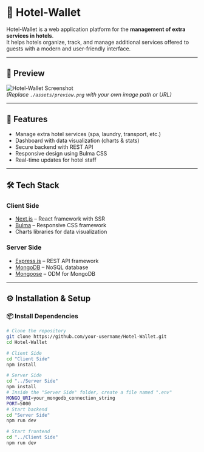 # 🏨 Hotel-Wallet

Hotel-Wallet is a web application platform for the **management of extra services in hotels**.  
It helps hotels organize, track, and manage additional services offered to guests with a modern and user-friendly interface.

---

## 📸 Preview

![Hotel-Wallet Screenshot](./assets/preview.png)  
*(Replace `./assets/preview.png` with your own image path or URL)*

---

## 🚀 Features

- Manage extra hotel services (spa, laundry, transport, etc.)
- Dashboard with data visualization (charts & stats)
- Secure backend with REST API
- Responsive design using Bulma CSS
- Real-time updates for hotel staff

---

## 🛠️ Tech Stack

### Client Side
- [Next.js](https://nextjs.org/) – React framework with SSR
- [Bulma](https://bulma.io/) – Responsive CSS framework
- Charts libraries for data visualization

### Server Side
- [Express.js](https://expressjs.com/) – REST API framework
- [MongoDB](https://www.mongodb.com/) – NoSQL database
- [Mongoose](https://mongoosejs.com/) – ODM for MongoDB

---

## ⚙️ Installation & Setup

### 📦 Install Dependencies
```bash
# Clone the repository
git clone https://github.com/your-username/Hotel-Wallet.git
cd Hotel-Wallet

# Client Side
cd "Client Side"
npm install

# Server Side
cd "../Server Side"
npm install
# Inside the "Server Side" folder, create a file named ".env"
MONGO_URI=your_mongodb_connection_string
PORT=5000
# Start backend
cd "Server Side"
npm run dev

# Start frontend
cd "../Client Side"
npm run dev
